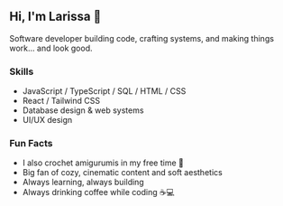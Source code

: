 ## Hi, I'm Larissa 👋

Software developer building code, crafting systems, and making things work... and look good.

### Skills
- JavaScript / TypeScript / SQL / HTML / CSS
- React / Tailwind CSS
- Database design & web systems  
- UI/UX design

### Fun Facts
- I also crochet amigurumis in my free time 🧶  
- Big fan of cozy, cinematic content and soft aesthetics  
- Always learning, always building
- Always drinking coffee while coding ☕💻 
